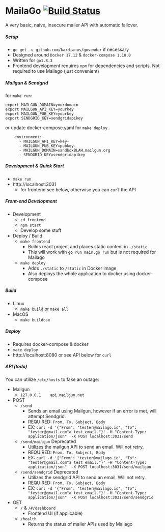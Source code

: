 # MailaGo [![Build Status](https://travis-ci.org/asciifaceman/mailago.svg?branch=master)](https://travis-ci.org/asciifaceman/mailago)

A very basic, naive, insecure mailer API with automatic failover.

##### Setup
- `go get -u github.com/kardianos/govendor` if necessary
- Designed around `Docker 17.12` & `docker-compose 1.18.0`
- Written for `go1.8.3`
- Frontend development requires `npm` for dependencies and scripts. Not required to use Mailago (just convenient)

##### Mailgun & Sendgrid
for `make run`:

```
export MAILGUN_DOMAIN=yourdomain
export MAILGUN_API_KEY=yourkey
export MAILGUN_PUB_KEY=yourkey
export SENDGRID_KEY=sendgridapikey
```
or update docker-compose.yaml for `make deploy`.

```
    environment:
      - MAILGUN_API_KEY=key-
      - MAILGUN_PUB_KEY=pubkey-
      - MAILGUN_DOMAIN=sandboxBLAH.mailgun.org
      - SENDGRID_KEY=sendgridapikey
```

##### Development & Quick Start
- `make run`
- http://localhost:3031
    - for frontend see below, otherwise you can `curl` the API

##### Front-end Development

- Development
    - `cd frontend`
    - `npm start`
    - Develop some stuff
- Deploy / Build
    - `make frontend`
        - Builds react project and places static content in `./static`
        - This will work with `go run main.go run` but is not required for Mailago
    - `make deploy`
        - Adds `./static` to `/static` in Docker image
        - Also deploys the whole application to docker using docker-compose

##### Build
- Linux
    - `make build` or `make all`
- MacOS
    - `make buildosx`

##### Deploy
- Requires docker-compose & docker
- `make deploy`
- http://localhost:8080 or see API below for `curl`

##### API (todo)
You can utilize `/etc/hosts` to fake an outage:
- Mailgun
    - `127.0.0.1    api.mailgun.net`
- POST
    - `/send`
        - Sends an email using Mailgun, however if an error is met, will attempt Sendgrid.
        - REQUIRED: `From, To, Subject, Body`
        - EX: `curl -d '{"From": "tester@mailago.io", "To": "tester@gmail.com"a test email."}' -H "Content-Type: application/json"  -X POST localhost:3031/send`
    - `/send/mailgun` Deprecated
        - Utilizes the mailgun API to send an email. Will not retry.
        - REQUIRED: `From, To, Subject, Body`
        - EX: `curl -d '{"From": "tester@mailago.io", "To": "tester@gmail.com"a test email."}' -H "Content-Type: application/json"  -X POST localhost:3031/send/mailgun`
    - `/send/sendgrid` Deprecated
        - Utilizes the sendgrid API to send an email. Will not retry.
        - REQUIRED: `From, To, Subject, Body`
        - EX: `curl -d '{"From": "tester@mailago.io", "To": "tester@gmail.com"a test email."}' -H "Content-Type: application/json"  -X POST localhost:3031/send/sendgrid`
- GET
    - `/` & `/#/dashboard`
        - Frontend UI (if applicable)
    - `/health`
        - Returns the status of mailer APIs used by Mailago
